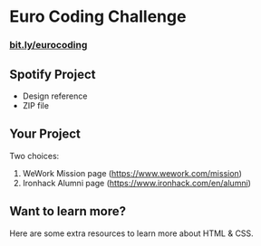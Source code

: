 Euro Coding Challenge
=====================

### [bit.ly/eurocoding](http://bit.ly/eurocoding)


Spotify Project
---------------
- Design reference
- ZIP file


Your Project
------------

Two choices:

1. WeWork Mission page (https://www.wework.com/mission)
2. Ironhack Alumni page (https://www.ironhack.com/en/alumni)


Want to learn more?
-------------------

Here are some extra resources to learn more about HTML & CSS.
